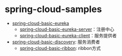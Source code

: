 # spring-cloud-samples


- [spring-cloud-basic-eureka]()
  - [spring-cloud-basic-eureka-server]()：注册中心
  - [spring-cloud-basic-eureka-client]()：服务提供者
- [spring-cloud-basic-discovery](): 服务消费者
  - [spring-cloud-basic-ribbon](): ribbon方式
  

